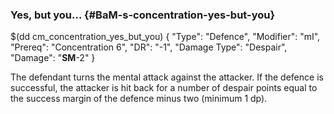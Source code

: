 ### Yes, but you... {#BaM-s-concentration-yes-but-you}


$(dd cm_concentration_yes_but_you)
{ "Type": "Defence",
	"Modifier": "mI",
	"Prereq": "Concentration 6",
	"DR": "-1",
	"Damage Type": "Despair",
	"Damage": "__SM__-2"
}

The defendant turns the mental attack against the attacker.
If the defence is successful, the attacker is hit back for a
number of despair points equal to the success margin
of the defence minus two (minimum 1 dp).
